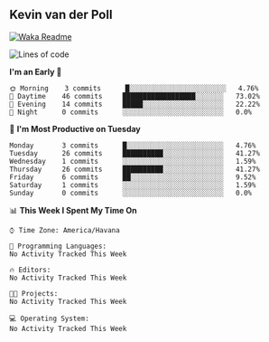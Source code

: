 ## Kevin van der Poll

[![Waka Readme](https://github.com/kaypon/kaypon/actions/workflows/main.yml/badge.svg)](https://github.com/kaypon/kaypon/actions/workflows/main.yml)


<!--START_SECTION:waka-->
![Lines of code](https://img.shields.io/badge/From%20Hello%20World%20I%27ve%20Written-77909%20lines%20of%20code-blue)

**I'm an Early 🐤** 

```text
🌞 Morning    3 commits      █░░░░░░░░░░░░░░░░░░░░░░░░   4.76% 
🌆 Daytime    46 commits     ██████████████████░░░░░░░   73.02% 
🌃 Evening    14 commits     █████░░░░░░░░░░░░░░░░░░░░   22.22% 
🌙 Night      0 commits      ░░░░░░░░░░░░░░░░░░░░░░░░░   0.0%

```
📅 **I'm Most Productive on Tuesday** 

```text
Monday       3 commits      █░░░░░░░░░░░░░░░░░░░░░░░░   4.76% 
Tuesday      26 commits     ██████████░░░░░░░░░░░░░░░   41.27% 
Wednesday    1 commits      ░░░░░░░░░░░░░░░░░░░░░░░░░   1.59% 
Thursday     26 commits     ██████████░░░░░░░░░░░░░░░   41.27% 
Friday       6 commits      ██░░░░░░░░░░░░░░░░░░░░░░░   9.52% 
Saturday     1 commits      ░░░░░░░░░░░░░░░░░░░░░░░░░   1.59% 
Sunday       0 commits      ░░░░░░░░░░░░░░░░░░░░░░░░░   0.0%

```


📊 **This Week I Spent My Time On** 

```text
⌚︎ Time Zone: America/Havana

💬 Programming Languages: 
No Activity Tracked This Week

🔥 Editors: 
No Activity Tracked This Week

🐱‍💻 Projects: 
No Activity Tracked This Week

💻 Operating System: 
No Activity Tracked This Week

```


<!--END_SECTION:waka-->
